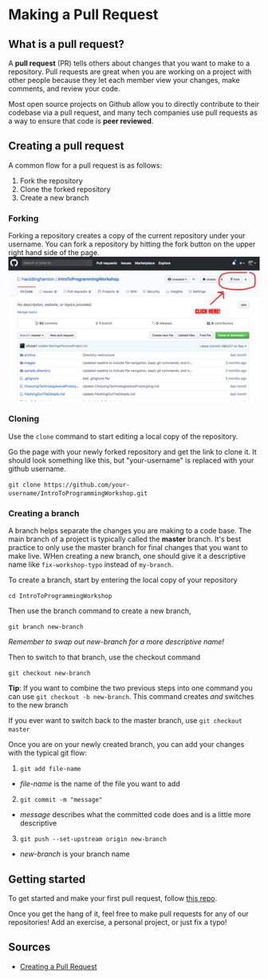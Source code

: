 # Making a Pull Request

## What is a pull request?
A **pull request** (PR) tells others about changes that you want to make to a repository. Pull requests are great when you are working on a project with other people because they let each member view your changes, make comments, and review your code.

Most open source projects on Github allow you to directly contribute to their codebase via a pull request, and many tech companies use pull requests as a way to ensure that code is **peer reviewed**.

## Creating a pull request
A common flow for a pull request is as follows:

1. Fork the repository
2. Clone the forked repository
3. Create a new branch

### Forking
Forking a repository creates a copy of the current repository under your username. You can fork a repository by hitting the fork button on the upper right hand side of the page.
![forking repo](images/fork_repo.png)

### Cloning
Use the `clone` command to start editing a local copy of the repository.

Go the page with your newly forked repository and get the link to clone it. It should look something like this, but "your-username" is replaced with your github username.

`git clone https://github.com/your-username/IntroToProgrammingWorkshop.git`

### Creating a branch
A branch helps separate the changes you are making to a code base. The main branch of a project is typically called the **master** branch. It's best practice to only use the master branch for final changes that you want to make live. WHen creating a new branch, one should give it a descriptive name like `fix-workshop-typo` instead of `my-branch`.

To create a branch, start by entering the local copy of your repository

`cd IntroToProgrammingWorkshop`

Then use the branch command to create a new branch,

`git branch new-branch`

*Remember to swap out new-branch for a more descriptive name!*

Then to switch to that branch, use the checkout command

`git checkout new-branch`

**Tip**: If you want to combine the two previous steps into one command you can use `git checkout -b new-branch`. This command creates *and* switches to the new branch

If you ever want to switch back to the master branch, use `git checkout master`

Once you are on your newly created branch, you can add your changes with the typical git flow:

1. `git add file-name`
  * *file-name* is the name of the file you want to add
2. `git commit -m "message"`
 * *message* describes what the committed code does and is a little more descriptive
3. `git push --set-upstream origin new-branch`
 * *new-branch* is your branch name

## Getting started
To get started and make your first pull request, follow [this repo](https://github.com/firstcontributions/first-contributions).

Once you get the hang of it, feel free to make pull requests for any of our repositories! Add an exercise, a personal project, or just fix a typo!

## Sources
* [Creating a Pull Request](https://www.digitalocean.com/community/tutorials/how-to-create-a-pull-request-on-github)
